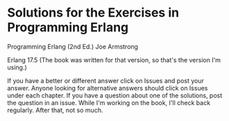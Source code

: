 # Solutions for the Exercises in Programming Erlang
Programming Erlang (2nd Ed.) Joe Armstrong

Erlang 17.5  (The book was written for that version, so that's the version I'm using.)

If you have a better or different answer click on Issues and post your answer.  Anyone looking for alternative answers should click on Issues under each chapter.  If you have a question about one of the solutions, post the question in an issue.  While I'm working on the book, I'll check back regularly.  After that, not so much.
